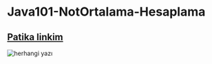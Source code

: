 # Java101-NotOrtalama-Hesaplama

## [Patika linkim ](https://app.patika.dev/pncili)

![herhangi yazı](konm)

